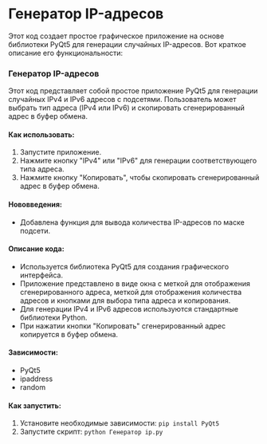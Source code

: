 # Генератор IP-адресов

Этот код создает простое графическое приложение на основе библиотеки PyQt5 для генерации случайных IP-адресов. Вот краткое описание его функциональности:

### Генератор IP-адресов

Этот код представляет собой простое приложение PyQt5 для генерации случайных IPv4 и IPv6 адресов с подсетями. Пользователь может выбрать тип адреса (IPv4 или IPv6) и скопировать сгенерированный адрес в буфер обмена.

#### Как использовать:

1. Запустите приложение.
2. Нажмите кнопку "IPv4" или "IPv6" для генерации соответствующего типа адреса.
3. Нажмите кнопку "Копировать", чтобы скопировать сгенерированный адрес в буфер обмена.

#### Нововведения:

- Добавлена функция для вывода количества IP-адресов по маске подсети.

#### Описание кода:

- Используется библиотека PyQt5 для создания графического интерфейса.
- Приложение представлено в виде окна с меткой для отображения сгенерированного адреса, меткой для отображения количества адресов и кнопками для выбора типа адреса и копирования.
- Для генерации IPv4 и IPv6 адресов используются стандартные библиотеки Python.
- При нажатии кнопки "Копировать" сгенерированный адрес копируется в буфер обмена.

#### Зависимости:

- PyQt5
- ipaddress
- random

#### Как запустить:

1. Установите необходимые зависимости: `pip install PyQt5`
2. Запустите скрипт: `python Генератор ip.py`
